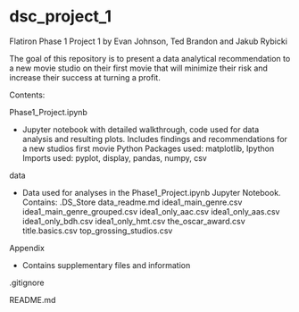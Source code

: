 # dsc_project_1
Flatiron Phase 1 Project 1
by Evan Johnson, Ted Brandon and Jakub Rybicki

The goal of this repository is to present a  data analytical recommendation to a new movie studio on their first movie 
that will minimize their risk and increase their success at turning a profit.

Contents:

Phase1_Project.ipynb
- Jupyter notebook with detailed walkthrough, code used for data analysis and resulting plots. Includes findings and 
  recommendations for a new studios first movie
  Python Packages used: matplotlib, Ipython
  Imports used: pyplot, display, pandas, numpy, csv

data
- Data used for analyses in the Phase1_Project.ipynb Jupyter Notebook. Contains:
	.DS_Store
	data_readme.md
	idea1_main_genre.csv
	idea1_main_genre_grouped.csv
	idea1_only_aac.csv
	idea1_only_aas.csv
	idea1_only_bdh.csv
	idea1_only_hmt.csv
	the_oscar_award.csv
	title.basics.csv
	top_grossing_studios.csv

Appendix
- Contains supplementary files and information

.gitignore

README.md

